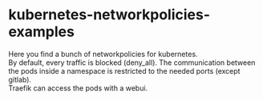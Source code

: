# kubernetes-networkpolicies-examples

Here you find a bunch of networkpolicies for kubernetes.  
By default, every traffic is blocked (deny_all). The communication between the pods inside a namespace is restricted to the needed ports (except gitlab).  
Traefik can access the pods with a webui.

